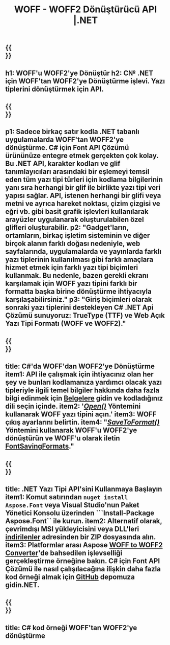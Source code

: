 ﻿---
translation: true
template: /_templates/conversion-child-net.md
title: WOFF - WOFF2 Dönüştürücü API |.NET
description: Windows'ta .NET API kullanarak WOFF'u WOFF2'ye dönüştürün. Bu yerel WOFF'u WOFF2 yazı tipi dönüştürme işlevini kendi çözümünüze entegre edin.
keywords: woff'tan woff2 api'ye, woff12woff2 çözümüne, woff'tan woff2 ağına
url: /net/conversion/woff-to-woff2/
family: font
platformtag: net
feature: conversion
otherformats: TTF
---

{{<section banner>}}
---
h1: WOFF'u WOFF2'ye Dönüştür
h2: C№ .NET için WOFF'tan WOFF2'ye Dönüştürme işlevi. Yazı tiplerini dönüştürmek için API.
---

{{<section overview>}}
---
p1: Sadece birkaç satır kodla .NET tabanlı uygulamalarda WOFF'tan WOFF2'ye dönüştürme. С# için Font API Çözümü ürününüze entegre etmek gerçekten çok kolay. Bu .NET API, karakter kodları ve glif tanımlayıcıları arasındaki bir eşlemeyi temsil eden tüm yazı tipi türleri için kodlama bilgilerinin yanı sıra herhangi bir glif ile birlikte yazı tipi veri yapısı sağlar. API, istenen herhangi bir glifi veya metni ve ayrıca hareket noktası, çizim çizgisi ve eğri vb. gibi basit grafik işlevleri kullanılarak arayüzler uygulanarak oluşturulabilen özel glifleri oluşturabilir.
p2: "Gadget'ların, ortamların, birkaç işletim sisteminin ve diğer birçok alanın farklı doğası nedeniyle, web sayfalarında, uygulamalarda ve yayınlarda farklı yazı tiplerinin kullanılması gibi farklı amaçlara hizmet etmek için farklı yazı tipi biçimleri kullanmak. Bu nedenle, bazen gerekli ekranı karşılamak için WOFF yazı tipini farklı bir formatta başka birine dönüştürme ihtiyacıyla karşılaşabilirsiniz."
p3: "Giriş biçimleri olarak sonraki yazı tiplerini destekleyen С# .NET Api Çözümü sunuyoruz: TrueType (TTF) ve Web Açık Yazı Tipi Formatı (WOFF ve WOFF2)."
---

{{<section feature1>}}
---
title: C#'da WOFF'dan WOFF2'ye Dönüştürme
item1: API ile çalışmak için ihtiyacınız olan her şey ve bunları kodlamanıza yardımcı olacak yazı tipleriyle ilgili temel bilgiler hakkında daha fazla bilgi edinmek için [Belgelere](https://docs.aspose.com/font/) gidin ve kodladığınız dili seçin içinde.
item2: '[*Open()*](https://reference.aspose.com/font/net/aspose.font/font/methods/open/index) Yöntemini kullanarak WOFF yazı tipini açın.'
item3: WOFF çıkış ayarlarını belirtin.
item4: "[*SaveToFormat()*](https://reference.aspose.com/font/net/aspose.font/font/methods/savetoformat) Yöntemini kullanarak WOFF'u WOFF2'ye dönüştürün ve WOFF'u olarak iletin [FontSavingFormats](https://reference.aspose.com/font/net/aspose.font/fontsavingformats)."
---

{{<section feature2>}}
---
title: .NET Yazı Tipi API'sini Kullanmaya Başlayın
item1: Komut satırından ```nuget install Aspose.Font``` veya Visual Studio'nun Paket Yönetici Konsolu üzerinden ```Install-Package Aspose.Font`` ile kurun.
item2: Alternatif olarak, çevrimdışı MSI yükleyicisini veya DLL'leri [indirilenler](https://downloads.aspose.com/font/net) adresinden bir ZIP dosyasında alın.
item3: Platformlar arası Aspose [WOFF to WOFF2 Converter](https://products.aspose.app/font/conversion/woff-to-woff2)'de bahsedilen işlevselliği gerçekleştirme örneğine bakın. C# için Font API Çözümü ile nasıl çalışılacağına ilişkin daha fazla kod örneği almak için [GitHub](https://github.com/aspose-font/Aspose.Font-Documentation/tree/master/net-examples) depomuza gidin.NET.
---

{{<section codeexample>}}
---
title: C# kod örneği WOFF'tan WOFF2'ye dönüştürme
---